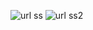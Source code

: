 ![url ss](https://github.com/sakshikandur/upskillcampus/assets/140196105/c53d56d6-ccb3-4a2a-8b19-f7ecfe22a2b2)
![url ss2](https://github.com/sakshikandur/upskillcampus/assets/140196105/f0e3e2ec-c6ce-4a27-82c3-e8ecc3dc3a05)
